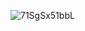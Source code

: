 ![71SgSx51bbL](https://user-images.githubusercontent.com/106431802/227779137-3d00c0a6-d7eb-4188-ab0f-7c5c5e581f7e.jpg)


